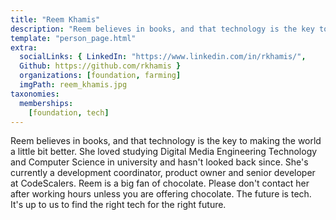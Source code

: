 ```yaml
---
title: "Reem Khamis"
description: "Reem believes in books, and that technology is the key to making the world a bit better place."
template: "person_page.html"
extra:
  socialLinks: { LinkedIn: "https://www.linkedin.com/in/rkhamis/",
  Github: https://github.com/rkhamis }
  organizations: [foundation, farming]
  imgPath: reem_khamis.jpg
taxonomies:
  memberships:
    [foundation, tech]
---
```


Reem believes in books, and that technology is the key to making the world a little bit better. She loved studying Digital Media Engineering Technology and Computer Science in university and hasn't looked back since. She's currently a development coordinator, product owner and senior developer at CodeScalers. Reem is a big fan of chocolate. Please don't contact her after working hours unless you are offering chocolate. The future is tech. It's up to us to find the right tech for the right future.
